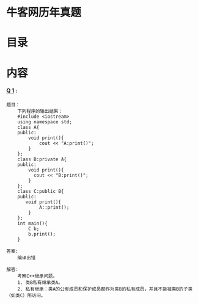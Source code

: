 # 牛客网历年真题

# 目录

# 内容

#### [Q 1](http://www.cnblogs.com/qlwy/archive/2011/08/25/2153584.html) :

```
题目：
    下列程序的输出结果：
    #include <iostream>
    using namespace std;
    class A{
    public:
        void print(){
            cout << "A:print()";
        }
    };
    class B:private A{
    public:
        void print(){
          cout << "B:print()";
        }
    };
    class C:public B{
    public:
       void print(){
            A::print();
        }
    };
    int main(){
        C b;
        b.print();
    }

答案:
    编译出错

解答:
    考察C++继承问题。
    1. 类B私有继承类A。
    2. 私有继承：类A的公有成员和保护成员都作为类B的私有成员，并且不能被类B的子类（如类C）所访问。
```

